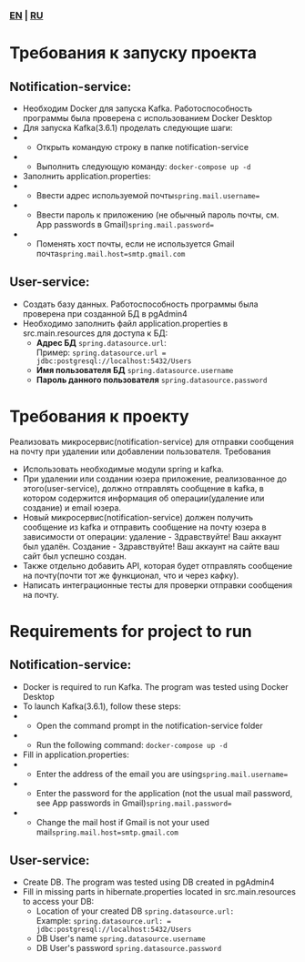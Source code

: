 ### [EN](#EN) | [RU](#RU)

# <a name="RU"></a>Требования к запуску проекта
## Notification-service:
 - Необходим Docker для запуска Kafka. Работоспособность программы была проверена с использованием Docker Desktop
 - Для запуска Kafka(3.6.1) проделать следующие шаги:
 - - Открыть командую строку в папке notification-service
 - - Выполнить следующую команду: ```docker-compose up -d```
 - Заполнить application.properties:
 - - Ввести адрес используемой почты```spring.mail.username=```
 - - Ввести пароль к приложению (не обычный пароль почты, см. App passwords в Gmail)```spring.mail.password=```
 - - Поменять хост почты, если не используется Gmail почта```spring.mail.host=smtp.gmail.com```
## User-service:
- Создать базу данных. Работоспособность программы была проверена при созданной БД в pgAdmin4
- Необходимо заполнить файл application.properties в src.main.resources для доступа к БД:
    - **Адрес БД** ```spring.datasource.url```: \
      Пример: ```spring.datasource.url = jdbc:postgresql://localhost:5432/Users```
    - **Имя пользователя БД** ```spring.datasource.username```
    - **Пароль данного пользователя** ```spring.datasource.password```
# Требования к проекту
Реализовать микросервис(notification-service) для отправки сообщения на почту при удалении или добавлении пользователя.
Требования

 - Использовать необходимые модули spring и kafka.
 - При удалении или создании юзера приложение, реализованное до этого(user-service), должно отправлять сообщение в kafka, в котором содержится информация об операции(удаление или создание) и email юзера.
 - Новый микросервис(notification-service) должен получить сообщение из kafka и отправить сообщение на почту юзера в зависимости от операции: удаление - Здравствуйте! Ваш аккаунт был удалён. Создание - Здравствуйте! Ваш аккаунт на сайте ваш сайт был успешно создан.
 - Также отдельно добавить API, которая будет отправлять сообщение на почту(почти тот же функционал, что и через кафку).
 - Написать интеграционные тесты для проверки отправки сообщения на почту.

# <a name="EN"></a>Requirements for project to run
## Notification-service:
- Docker is required to run Kafka. The program was tested using Docker Desktop
- To launch Kafka(3.6.1), follow these steps:
- - Open the command prompt in the notification-service folder
- - Run the following command: ```docker-compose up -d```
- Fill in application.properties:
- - Enter the address of the email you are using```spring.mail.username=```
- - Enter the password for the application (not the usual mail password, see App passwords in Gmail)```spring.mail.password=```
- - Change the mail host if Gmail is not your used mail```spring.mail.host=smtp.gmail.com ```
## User-service:
- Create DB. The program was tested using DB created in pgAdmin4
- Fill in missing parts in hibernate.properties located in src.main.resources to access your DB:
    - Location of your created DB ```spring.datasource.url:```\
      Example: ```spring.datasource.url: = jdbc:postgresql://localhost:5432/Users```
    - DB User's name ```spring.datasource.username```
    - DB User's password ```spring.datasource.password ```